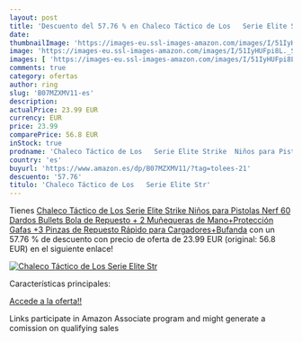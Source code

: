 ```yaml
---
layout: post
title: 'Descuento del 57.76 % en Chaleco Táctico de Los   Serie Elite Str'
date: 
thumbnailImage: 'https://images-eu.ssl-images-amazon.com/images/I/51IyHUFpi8L._SL200_.jpg'
image: 'https://images-eu.ssl-images-amazon.com/images/I/51IyHUFpi8L._SL200_.jpg'
images: [ 'https://images-eu.ssl-images-amazon.com/images/I/51IyHUFpi8L._SL200_.jpg' ]
comments: true
category: ofertas
author: ring
slug: 'B07MZXMV11-es'
description:
actualPrice: 23.99 EUR
currency: EUR
price: 23.99
comparePrice: 56.8 EUR
inStock: true
prodname: 'Chaleco Táctico de Los   Serie Elite Strike  Niños para Pistolas Nerf  60 Dardos Bullets Bola de Repuesto + 2 Muñequeras de Mano+Protección Gafas +3 Pinzas de Repuesto Rápido para Cargadores+Bufanda'
country: 'es'
buyurl: 'https://www.amazon.es/dp/B07MZXMV11/?tag=tolees-21'
descuento: '57.76'
titulo: 'Chaleco Táctico de Los   Serie Elite Str'
---
```


Tienes [Chaleco Táctico de Los   Serie Elite Strike  Niños para Pistolas Nerf  60 Dardos Bullets Bola de Repuesto + 2 Muñequeras de Mano+Protección Gafas +3 Pinzas de Repuesto Rápido para Cargadores+Bufanda](https://www.amazon.es/dp/B07MZXMV11/?tag=tolees-21) con un 57.76 % de descuento con precio de oferta de 23.99 EUR (original: 56.8 EUR) en el siguiente enlace!

[![Chaleco Táctico de Los   Serie Elite Str](https://images-eu.ssl-images-amazon.com/images/I/51IyHUFpi8L._SL200_.jpg)](https://www.amazon.es/dp/B07MZXMV11/?tag=tolees-21)

Características principales:


[Accede a la oferta!!](https://www.amazon.es/dp/B07MZXMV11/?tag=tolees-21)

Links participate in Amazon Associate program and might generate a comission on qualifying sales


